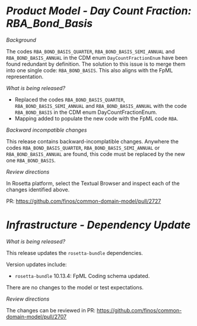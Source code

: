 # _Product Model - Day Count Fraction: RBA_Bond_Basis_

_Background_

The codes `RBA_BOND_BASIS_QUARTER`, `RBA_BOND_BASIS_SEMI_ANNUAL` and `RBA_BOND_BASIS_ANNUAL` in the CDM enum `DayCountFractionEnum` have been found redundant by definition. The solution to this issue is to merge them into one single code: `RBA_BOND_BASIS`. This also aligns with the FpML representation.

_What is being released?_

   - Replaced the codes `RBA_BOND_BASIS_QUARTER`, `RBA_BOND_BASIS_SEMI_ANNUAL` and `RBA_BOND_BASIS_ANNUAL` with the code `RBA_BOND_BASIS` in the CDM enum DayCountFractionEnum.
   - Mapping added to populate the new code with the FpML code `RBA`.

_Backward incompatible changes_

This release contains backward-incomplatible changes. Anywhere the codes `RBA_BOND_BASIS_QUARTER`, `RBA_BOND_BASIS_SEMI_ANNUAL` or `RBA_BOND_BASIS_ANNUAL` are found, this code must be replaced by the new one `RBA_BOND_BASIS`.

_Review directions_

In Rosetta platform, select the Textual Browser and inspect each of the changes identified above.

PR: https://github.com/finos/common-domain-model/pull/2727

# _Infrastructure - Dependency Update_

_What is being released?_

This release updates the `rosetta-bundle` dependencies.

Version updates include:
- `rosetta-bundle` 10.13.4: FpML Coding schema updated.

There are no changes to the model or test expectations.

_Review directions_

The changes can be reviewed in PR: https://github.com/finos/common-domain-model/pull/2707
